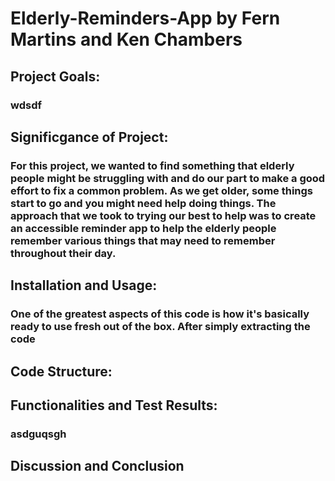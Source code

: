 # Elderly-Reminders-App by Fern Martins and Ken Chambers

## Project Goals: 
### wdsdf

## Significgance of Project:
### For this project, we wanted to find something that elderly people might be struggling with and do our part to make a good effort to fix a common problem. As we get older, some things start to go and you might need help doing things. The approach that we took to trying our best to help was to create an accessible reminder app to help the elderly people remember various things that may need to remember throughout their day.

## Installation and Usage: 
### One of the greatest aspects of this code is how it's basically ready to use fresh out of the box. After simply extracting the code

## Code Structure:
### 

## Functionalities and Test Results:
### asdguqsgh

## Discussion and Conclusion
###
